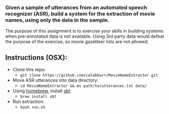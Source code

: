 ### Given a sample of utterances from an automated speech recognizer (ASR), build a system for the extraction of movie names, using only the data in the sample. 

The purpose of this assignment is to exercise your skills in building systems when pre-annotated data is not available.  Using 3rd party data would defeat the purpose of the exercise, so movie gazetteer lists are not allowed.

## Instructions (OSX):
* Clone this repo:
	* 	`git clone https://github.com/calebbarr/MovieNameExtractor.git`
* Move ASR utterances into data directory:
	* 	`cd MovieNameExtractor && mv path/to/utterances.txt data/`
* Using [homebrew](http://brew.sh/), install [sbt](http://www.scala-sbt.org/):
	* 	`brew install sbt`
* Run extraction:
	* `bash run.sh`


